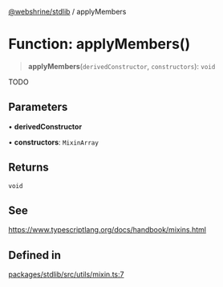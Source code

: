 [@webshrine/stdlib](../globals.md) / applyMembers

# Function: applyMembers()

> **applyMembers**(`derivedConstructor`, `constructors`): `void`

TODO

## Parameters

• **derivedConstructor**

• **constructors**: `MixinArray`

## Returns

`void`

## See

https://www.typescriptlang.org/docs/handbook/mixins.html

## Defined in

[packages/stdlib/src/utils/mixin.ts:7](https://github.com/webshrine/webshrine/blob/0e16c5948921e0c95cce645760c4a8b0855b196b/packages/stdlib/src/utils/mixin.ts#L7)
